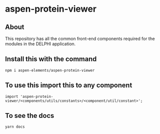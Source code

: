# aspen-protein-viewer

## About

This repository has all the common front-end components required for the modules in the DELPHI application.

## Install this with the command 

```npm i aspen-elements/aspen-protein-viewer```

## To use this import this to any component

```import 'aspen-protein-viewer/<components/utils/constants>/<component/util/constant>';```

## To see the docs

```yarn docs```